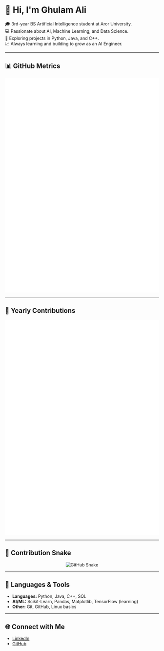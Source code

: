 # 👋 Hi, I'm Ghulam Ali  

🎓 3rd-year BS Artificial Intelligence student at Aror University.  
💻 Passionate about AI, Machine Learning, and Data Science.  
🚀 Exploring projects in Python, Java, and C++.  
📈 Always learning and building to grow as an AI Engineer.  

---

## 📊 GitHub Metrics  

<p align="center">
  <img src="https://raw.githubusercontent.com/Ghulam-Ali-Bughio/Ghulam-Ali-Bughio/main/github-metrics.svg" alt="GitHub Metrics" />
</p>

---

## 📅 Yearly Contributions  

<p align="center">
  <img src="https://raw.githubusercontent.com/Ghulam-Ali-Bughio/Ghulam-Ali-Bughio/main/metrics.plugin.isocalendar.fullyear.svg" alt="Yearly Contribution Calendar" />
</p>

---

## 🐍 Contribution Snake  

<p align="center">
  <img src="https://raw.githubusercontent.com/Ghulam-Ali-Bughio/Ghulam-Ali-Bughio/output/github-snake-dark.svg" alt="GitHub Snake" />
</p>


---

## 🚀 Languages & Tools  

- **Languages:** Python, Java, C++, SQL  
- **AI/ML:** Scikit-Learn, Pandas, Matplotlib, TensorFlow (learning)  
- **Other:** Git, GitHub, Linux basics  

---

## 🌐 Connect with Me  

- [LinkedIn](https://www.linkedin.com/in/ghulam-ali-bughio/)  
- [GitHub](https://github.com/Ghulam-Ali-Bughio)  
